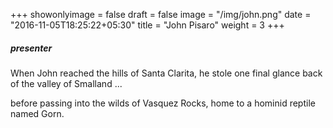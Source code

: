 +++
showonlyimage = false
draft = false
image = "/img/john.png"
date = "2016-11-05T18:25:22+05:30"
title = "John Pisaro"
weight = 3
+++

<h5>presenter</h5>

When John reached the hills of Santa Clarita, he stole one final glance back of the valley of Smalland ...

<!--more-->

before passing into the wilds of  Vasquez Rocks, home to a hominid reptile named Gorn. 